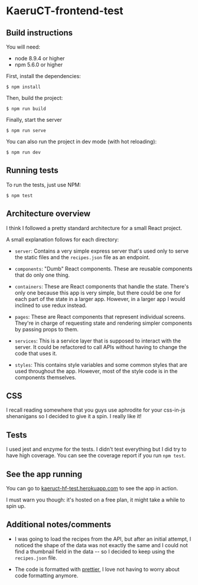 # KaeruCT-frontend-test

## Build instructions

You will need:

* node 8.9.4 or higher
* npm 5.6.0 or higher

First, install the dependencies:

```
$ npm install
```

Then, build the project:

```
$ npm run build
```

Finally, start the server

```
$ npm run serve
```

You can also run the project in dev mode (with hot reloading):

```
$ npm run dev
```

## Running tests

To run the tests, just use NPM:

```
$ npm test
```

## Architecture overview

I think I followed a pretty standard architecture for a small React project.

A small explanation follows for each directory:

* `server`: Contains a very simple express server that's used only to serve
  the static files and the `recipes.json` file as an endpoint.

* `components`: "Dumb" React components. These are reusable components
  that do only one thing.

* `containers`: These are React components that handle the state. There's only one
  because this app is very simple, but there could be one for each part of the state
  in a larger app. However, in a larger app I would inclined to use redux instead.

* `pages`: These are React components that represent individual screens. They're
  in charge of requesting state and rendering simpler components by passing props to them.

* `services`: This is a service layer that is supposed to interact with the server.
  It could be refactored to call APIs without having to change the code that uses it.

* `styles`: This contains style variables and some common styles that are used
  throughout the app. However, most of the style code is in the components themselves.

## CSS

I recall reading somewhere that you guys use aphrodite for your
css-in-js shenanigans so I decided to give it a spin. I really like it!

## Tests

I used jest and enzyme for the tests. I didn't test everything but I did try to
have high coverage. You can see the coverage report if you run `npm test`.

## See the app running

You can go to [kaeruct-hf-test.herokuapp.com](https://kaeruct-hf-test.herokuapp.com/)
to see the app in action.

I must warn you though: it's hosted on a free plan, it might take a while to spin up.

## Additional notes/comments

* I was going to load the recipes from the API, but after an initial attempt, I
  noticed the shape of the data was not exactly the same and I could not find a
  thumbnail field in the data -- so I decided to keep using the `recipes.json` file.

* The code is formatted with [prettier](https://prettier.io/), I love not having
  to worry about code formatting anymore.
